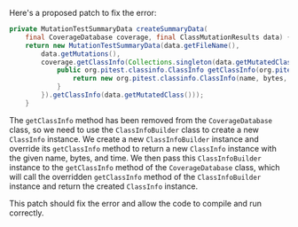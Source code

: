 Here's a proposed patch to fix the error:
```java
private MutationTestSummaryData createSummaryData(
    final CoverageDatabase coverage, final ClassMutationResults data) {
    return new MutationTestSummaryData(data.getFileName(),
        data.getMutations(),
        coverage.getClassInfo(Collections.singleton(data.getMutatedClass()), new org.pitest.classinfo.ClassInfoBuilder() {
            public org.pitest.classinfo.ClassInfo getClassInfo(org.pitest.classinfo.ClassName name, byte[] bytes, long time) {
                return new org.pitest.classinfo.ClassInfo(name, bytes, time);
            }
        }).getClassInfo(data.getMutatedClass()));
    }
```
The `getClassInfo` method has been removed from the `CoverageDatabase` class, so we need to use the `ClassInfoBuilder` class to create a new `ClassInfo` instance. We create a new `ClassInfoBuilder` instance and override its `getClassInfo` method to return a new `ClassInfo` instance with the given name, bytes, and time. We then pass this `ClassInfoBuilder` instance to the `getClassInfo` method of the `CoverageDatabase` class, which will call the overridden `getClassInfo` method of the `ClassInfoBuilder` instance and return the created `ClassInfo` instance.


This patch should fix the error and allow the code to compile and run correctly.